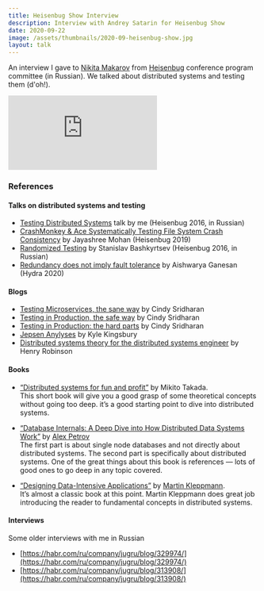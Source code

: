 ```yaml
---
title: Heisenbug Show Interview 
description: Interview with Andrey Satarin for Heisenbug Show
date: 2020-09-22
image: /assets/thumbnails/2020-09-heisenbug-show.jpg
layout: talk
---
```


An interview I gave to [Nikita Makarov](https://www.linkedin.com/in/nikita-makarov-8075875/) from [Heisenbug](https://heisenbug-moscow.ru/en/)
conference program committee (in Russian). We talked about distributed systems and testing them (d'oh!).

<div class="video-container">
<iframe src="https://www.youtube.com/embed/-kD8zu7DGew" frameborder="0" allowfullscreen></iframe>
</div>


### References

#### Talks on distributed systems and testing
 * [Testing Distributed Systems](/talks/testing-distributed-systems/) talk by me (Heisenbug 2016, in Russian)
 * [CrashMonkey & Ace Systematically Testing File System Crash Consistency](https://youtu.be/BmhKbGoCyqo) by Jayashree Mohan (Heisenbug 2019)
 * [Randomized Testing](https://youtu.be/cA_A-BSqT50) by Stanislav Bashkyrtsev (Heisenbug 2016, in Russian)
 * [Redundancy does not imply fault tolerance](https://2020.hydraconf.com/2020/msk/talks/4cs5kob6u7wvchmlyjq66h/) by Aishwarya Ganesan (Hydra 2020)

#### Blogs
 * [Testing Microservices, the sane way](https://medium.com/@copyconstruct/testing-microservices-the-sane-way-9bb31d158c16) by Cindy Sridharan
 * [Testing in Production, the safe way](https://medium.com/@copyconstruct/testing-in-production-the-safe-way-18ca102d0ef1) by Cindy Sridharan
 * [Testing in Production: the hard parts](https://medium.com/@copyconstruct/testing-in-production-the-hard-parts-3f06cefaf592) by Cindy Sridharan
 * [Jepsen Anylyses](https://jepsen.io/analyses) by Kyle Kingsbury
 * [Distributed systems theory for the distributed systems engineer](https://www.the-paper-trail.org/post/2014-08-09-distributed-systems-theory-for-the-distributed-systems-engineer/) by Henry Robinson

#### Books
 * [“Distributed systems for fun and profit”](http://book.mixu.net/distsys/single-page.html) by Mikito Takada.  
    This short book will give you a good grasp of some theoretical concepts without going too deep. it’s a good starting point to dive into distributed systems.

 * [“Database Internals: A Deep Dive into How Distributed Data Systems Work”](https://www.amazon.com/Database-Internals-Deep-Distributed-Systems/dp/1492040347/) by [Alex Petrov](https://twitter.com/ifesdjeen)  
    The first part is about single node databases and not directly about distributed systems. The second part is specifically about distributed systems. One of the great things about this book is references — lots of good ones to go deep in any topic covered.

 * [“Designing Data-Intensive Applications”](https://www.amazon.com/Designing-Data-Intensive-Applications-Reliable-Maintainable/dp/1449373321/) by [Martin Kleppmann](https://twitter.com/martinkl).  
    It’s almost a classic book at this point. Martin Kleppmann does great job introducing the reader to fundamental concepts in distributed systems.

#### Interviews
Some older interviews with me in Russian
 * [https://habr.com/ru/company/jugru/blog/329974/](https://habr.com/ru/company/jugru/blog/329974/)
 * [https://habr.com/ru/company/jugru/blog/313908/](https://habr.com/ru/company/jugru/blog/313908/)
 
 
